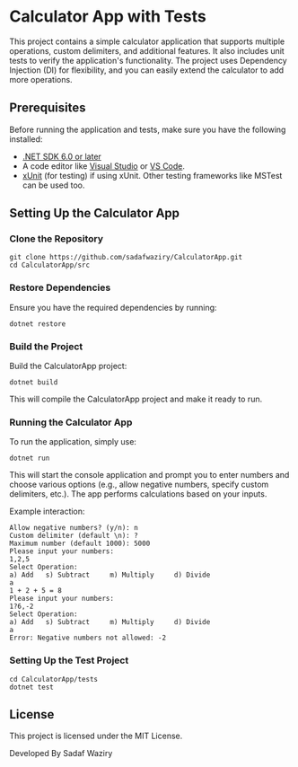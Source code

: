 # Calculator App with Tests

This project contains a simple calculator application that supports multiple operations, custom delimiters, and additional features. It also includes unit tests to verify the application's functionality. The project uses Dependency Injection (DI) for flexibility, and you can easily extend the calculator to add more operations.

## Prerequisites

Before running the application and tests, make sure you have the following installed:

- [.NET SDK 6.0 or later](https://dotnet.microsoft.com/download)
- A code editor like [Visual Studio](https://visualstudio.microsoft.com/) or [VS Code](https://code.visualstudio.com/).
- [xUnit](https://xunit.net/) (for testing) if using xUnit. Other testing frameworks like MSTest can be used too.

## Setting Up the Calculator App

### Clone the Repository

    git clone https://github.com/sadafwaziry/CalculatorApp.git
    cd CalculatorApp/src

### Restore Dependencies
Ensure you have the required dependencies by running:

    dotnet restore

### Build the Project
Build the CalculatorApp project:

    dotnet build

This will compile the CalculatorApp project and make it ready to run.

### Running the Calculator App
To run the application, simply use:

    dotnet run

This will start the console application and prompt you to enter numbers and choose various options (e.g., allow negative numbers, specify custom delimiters, etc.). The app performs calculations based on your inputs.

Example interaction:

    Allow negative numbers? (y/n): n
    Custom delimiter (default \n): ?
    Maximum number (default 1000): 5000
    Please input your numbers: 
    1,2,5
    Select Operation: 
    a) Add   s) Subtract     m) Multiply     d) Divide
    a
    1 + 2 + 5 = 8
    Please input your numbers: 
    1?6,-2
    Select Operation: 
    a) Add   s) Subtract     m) Multiply     d) Divide
    a
    Error: Negative numbers not allowed: -2

### Setting Up the Test Project
    cd CalculatorApp/tests
    dotnet test

## License

This project is licensed under the MIT License.

Developed By Sadaf Waziry




